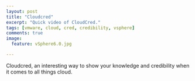 ```yaml
---
layout: post
title: "Cloudcred"
excerpt: "Quick video of CloudCred."
tags: [vmware, cloud, cred, credibility, vsphere]
comments: true
image:
  feature: vSphere6.0.jpg

---
```


Cloudcred, an interesting way to show your knowledge and credibility when it comes to all things cloud.

<script language="javascript" src="http://www.vmware.com/dcca2/html/?ref=51ad1ae704a13"></script>